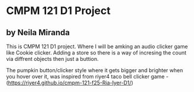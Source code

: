 # CMPM 121 D1 Project

## by Neila Miranda

This is CMPM 121 D1 project. Where I will be amking an audio clicker game like Cookie clicker. Adding a store so there is a way of incresing the count via diffrent objects then just a buttion.

The pumpkin button/clicker style where it gets bigger and brighter when you hover over it, was inspired from riyer4 taco bell clicker game - (https://riyer4.github.io/cmpm-121-f25-Ria-Iyer-D1/)

